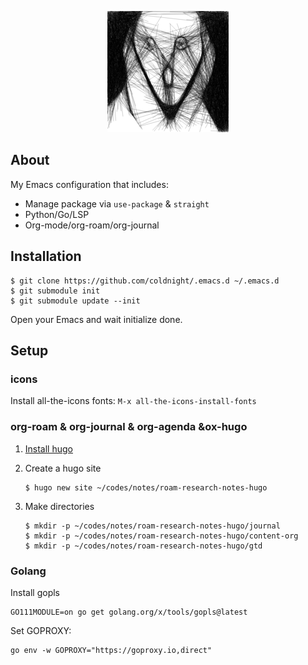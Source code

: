 <p align="center">
    <img src="https://raw.githubusercontent.com/coldnight/.emacs.d/master/logo.png" alt="Emacs Configuration" />
</p>

## About

My Emacs configuration that includes:

- Manage package via `use-package` & `straight`
- Python/Go/LSP
- Org-mode/org-roam/org-journal

## Installation

```shell
$ git clone https://github.com/coldnight/.emacs.d ~/.emacs.d
$ git submodule init
$ git submodule update --init
```

Open your Emacs and wait initialize done.


## Setup


### icons

Install all-the-icons fonts: `M-x all-the-icons-install-fonts`

### org-roam & org-journal & org-agenda &ox-hugo

1. [Install hugo](https://gohugo.io/getting-started/installing/)
2. Create a hugo site

	```shell
	$ hugo new site ~/codes/notes/roam-research-notes-hugo
	```
3. Make directories

	```shell
	$ mkdir -p ~/codes/notes/roam-research-notes-hugo/journal
	$ mkdir -p ~/codes/notes/roam-research-notes-hugo/content-org
	$ mkdir -p ~/codes/notes/roam-research-notes-hugo/gtd
	```

### Golang

Install gopls

```shell
GO111MODULE=on go get golang.org/x/tools/gopls@latest
```

Set GOPROXY:

``` shell
go env -w GOPROXY="https://goproxy.io,direct"
```

